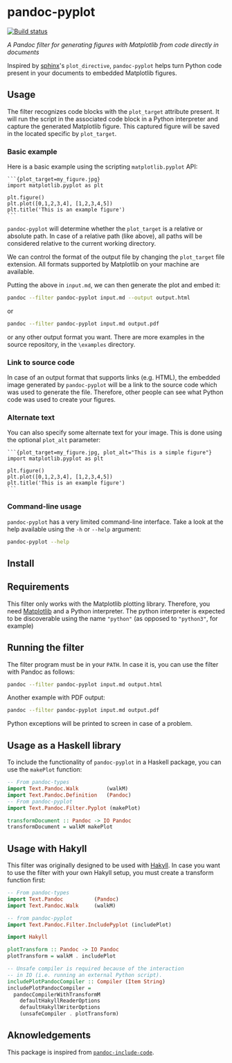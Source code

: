 # pandoc-pyplot

[![Build status](https://ci.appveyor.com/api/projects/status/qbmq9cyks5jup48e?svg=true)](https://ci.appveyor.com/project/LaurentRDC/pandoc-pyplot)

_A Pandoc filter for generating figures with Matplotlib from code directly in documents_

Inspired by [sphinx](https://sphinxdoc.org)'s `plot_directive`, `pandoc-pyplot` helps turn Python code present in your documents to embedded Matplotlib figures. 

## Usage

The filter recognizes code blocks with the `plot_target` attribute present. It will run the script in the associated code block in a Python interpreter and capture the generated Matplotlib figure. This captured figure will be saved in the located specific by `plot_target`.

### Basic example

Here is a basic example using the scripting `matplotlib.pyplot` API:

    ```{plot_target=my_figure.jpg}
    import matplotlib.pyplot as plt

    plt.figure()
    plt.plot([0,1,2,3,4], [1,2,3,4,5])
    plt.title('This is an example figure')
    ```

`pandoc-pyplot` will determine whether the `plot_target` is a relative or absolute path. In case of a relative path (like above), all paths will be considered relative to the current working directory.

We can control the format of the output file by changing the `plot_target` file extension. All formats supported by Matplotlib on your machine are available.

Putting the above in `input.md`, we can then generate the plot and embed it:

```bash
pandoc --filter pandoc-pyplot input.md --output output.html
```

or

```bash
pandoc --filter pandoc-pyplot input.md output.pdf
```

or any other output format you want. There are more examples in the source repository, in the `\examples` directory.

### Link to source code

In case of an output format that supports links (e.g. HTML), the embedded image generated by `pandoc-pyplot` will be a link to the source code which was used to generate the file. Therefore, other people can see what Python code was used to create your figures.

### Alternate text

You can also specify some alternate text for your image. This is done using the optional `plot_alt` parameter:

    ```{plot_target=my_figure.jpg, plot_alt="This is a simple figure"}
    import matplotlib.pyplot as plt

    plt.figure()
    plt.plot([0,1,2,3,4], [1,2,3,4,5])
    plt.title('This is an example figure')
    ```

### Command-line usage

`pandoc-pyplot` has a very limited command-line interface. Take a look at the help available using the `-h` or `--help` argument:

```bash
pandoc-pyplot --help
```

## Install

## Requirements

This filter only works with the Matplotlib plotting library. Therefore, you need [Matplotlib](matplotlib.org) and a Python interpreter. The python interpreter is expected to be discoverable using the name `"python"` (as opposed to `"python3"`, for example)

## Running the filter

The filter program must be in your `PATH`. In case it is, you can use the filter with Pandoc as follows:

```bash
pandoc --filter pandoc-pyplot input.md output.html
```

Another example with PDF output:

```bash
pandoc --filter pandoc-pyplot input.md output.pdf
```

Python exceptions will be printed to screen in case of a problem.

## Usage as a Haskell library

To include the functionality of `pandoc-pyplot` in a Haskell package, you can use the `makePlot` function:

```haskell
-- From pandoc-types
import Text.Pandoc.Walk         (walkM)
import Text.Pandoc.Definition   (Pandoc)
-- From pandoc-pyplot
import Text.Pandoc.Filter.Pyplot (makePlot)

transformDocument :: Pandoc -> IO Pandoc
transformDocument = walkM makePlot
```

## Usage with Hakyll

This filter was originally designed to be used with [Hakyll](https://jaspervdj.be/hakyll/). In case you want to use the filter with your own Hakyll setup, you must create a transform function first:

```haskell
-- From pandoc-types
import Text.Pandoc          (Pandoc)
import Text.Pandoc.Walk     (walkM)

-- from pandoc-pyplot
import Text.Pandoc.Filter.IncludePyplot (includePlot)

import Hakyll

plotTransform :: Pandoc -> IO Pandoc
plotTransform = walkM . includePlot

-- Unsafe compiler is required because of the interaction
-- in IO (i.e. running an external Python script).
includePlotPandocCompiler :: Compiler (Item String)
includePlotPandocCompiler =
  pandocCompilerWithTransformM
    defaultHakyllReaderOptions
    defaultHakyllWriterOptions
    (unsafeCompiler . plotTransform)
```

## Aknowledgements

This package is inspired from [`pandoc-include-code`](https://github.com/owickstrom/pandoc-include-code).